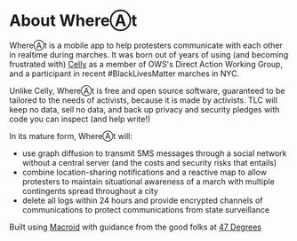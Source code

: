 About WhereⒶt
===============

WhereⒶt is a mobile app to help protesters communicate with each other in realtime during marches. It was born out of years of using (and becoming frustrated with) [Celly](https://cel.ly/) as a member of OWS's Direct Action Working Group, and a participant in recent #BlackLivesMatter marches in NYC. 

Unlike Celly, WhereⒶt is free and open source software, guaranteed to be tailored to the needs of activists, because it is made by activists. TLC will keep no data, sell no data, and back up privacy and security pledges with code you can inspect (and help write!)

In its mature form, WhereⒶt will:

* use graph diffusion to transmit SMS messages through a social network without a central server (and the costs and security risks that entails)
* combine location-sharing notifications and a reactive map to allow protesters to maintain situational awareness of a march with multiple contingents spread throughout a city
* delete all logs within 24 hours and provide encrypted channels of communications to protect communications from state surveillance

Built using [Macroid](https://github.com/macroid/macroid) with guidance from the good folks at [47 Degrees](http://www.47deg.com/)
